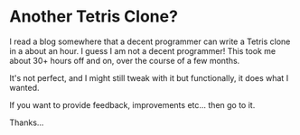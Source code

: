 # Another Tetris Clone? #

I read a blog somewhere that a decent programmer can write a Tetris clone in a about an hour. I guess I am not a decent programmer! This took me about 30+ hours off and on, over the course of a few months.

It's not perfect, and I might still tweak with it but functionally, it does what I wanted.

If you want to provide feedback, improvements etc... then go to it.

Thanks...